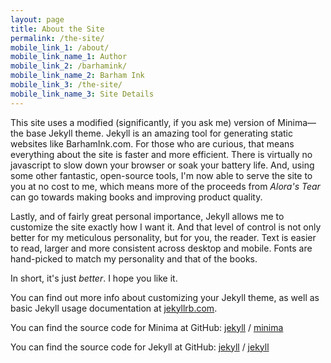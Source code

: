 ```yaml
---
layout: page
title: About the Site
permalink: /the-site/
mobile_link_1: /about/
mobile_link_name_1: Author
mobile_link_2: /barhamink/
mobile_link_name_2: Barham Ink
mobile_link_3: /the-site/
mobile_link_name_3: Site Details
---
```


This site uses a modified (significantly, if you ask me) version of Minima—the base Jekyll theme. Jekyll is an amazing tool for generating static websites like BarhamInk.com. For those who are curious, that means everything about the site is faster and more efficient. There is virtually no javascript to slow down your browser or soak your battery life. And, using some other fantastic, open-source tools, I'm now able to serve the site to you at no cost to me, which means more of the proceeds from *Alora's Tear* can go towards making books and improving product quality. 

Lastly, and of fairly great personal importance, Jekyll allows me to customize the site exactly how I want it. And that level of control is not only better for my meticulous personality, but for you, the reader. Text is easier to read, larger and more consistent across desktop and mobile. Fonts are hand-picked to match my personality and that of the books.

In short, it's just *better*. I hope you like it.

You can find out more info about customizing your Jekyll theme, as well as basic Jekyll usage documentation at [jekyllrb.com](https://jekyllrb.com/).

You can find the source code for Minima at GitHub:
[jekyll][jekyll-organization] /
[minima](https://github.com/jekyll/minima)

You can find the source code for Jekyll at GitHub:
[jekyll][jekyll-organization] /
[jekyll](https://github.com/jekyll/jekyll)


[jekyll-organization]: https://github.com/jekyll
